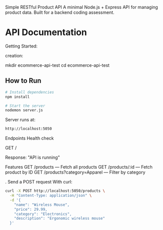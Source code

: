 Simple RESTful Product API
A minimal Node.js + Express API for managing product data. Built for a backend coding assessment.

# API Documentation

Getting Started:

creation:

mkdir ecommerce-api-test
cd ecommerce-api-test


## How to Run
```bash
# Install dependencies
npm install

# Start the server
nodemon server.js
```
Server runs at:
```bash
http://localhost:5050
```

Endpoints
Health check

GET /

Response:
"API is running"

Features
GET /products — Fetch all products
GET /products/:id — Fetch product by ID
GET /products?category=Apparel — Filter by category

. Send a POST request
With curl:
```bash
curl -X POST http://localhost:5050/products \
  -H "Content-Type: application/json" \
  -d '{
    "name": "Wireless Mouse",
    "price": 29.99,
    "category": "Electronics",
    "description": "Ergonomic wireless mouse"
  }'
```


